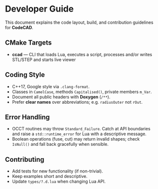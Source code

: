 # Developer Guide

This document explains the code layout, build, and contribution guidelines for **CodeCAD**.

## CMake Targets

- **ccad** — CLI that loads Lua, executes a script, processes and/or writes STL/STEP and starts live viewer

## Coding Style

- C++17, Google style via `.clang-format`.
- Classes in `CamelCase`, methods `Capitalised()`, private members `m_Var`.
- Document all public headers with **Doxygen** (`/**`).
- Prefer **clear names** over abbreviations; e.g. `radiusOuter` not `rOut`.

## Error Handling

- OCCT routines may throw `Standard_Failure`. Catch at API boundaries and
  raise a `std::runtime_error` for Lua with a descriptive message.
- Boolean operations (fuse, cut) may return invalid shapes; check `IsNull()` and
  fall back gracefully when sensible.

## Contributing

- Add tests for new functionality (if non-trivial).
- Keep examples short and descriptive.
- Update `types/?.d.lua` when changing Lua API.
